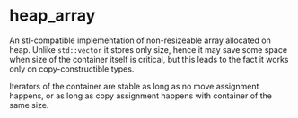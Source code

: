 # heap_array

An stl-compatible implementation of non-resizeable array allocated on heap. Unlike `std::vector` it stores only size, hence it may save some space when size of the container itself is critical, but this leads to the fact it works only on copy-constructible types. 

Iterators of the container are stable as long as no move assignment happens, or as long as copy assignment happens with container of the same size.
